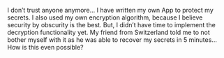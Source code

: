 I don’t trust anyone anymore... I have written my own App to protect my secrets. I also used my own encryption algorithm, because I believe security by obscurity is the best. But, I didn’t have time to implement the decryption functionality yet. My friend from Switzerland told me to not bother myself with it as he was able to recover my secrets in 5 minutes... How is this even possible?
